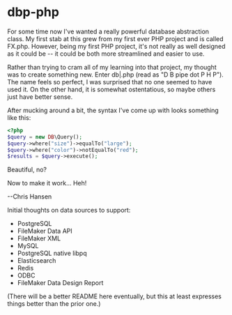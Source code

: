 # dbp-php

For some time now I've wanted a really powerful database abstraction class. My first stab at this grew from my first
ever PHP project and is called FX.php. However, being my first PHP project, it's not really as well designed as it
could be -- it could be both more streamlined and easier to use.

Rather than trying to cram all of my learning into that project, my thought was to create something new. Enter db|.php
(read as "D B pipe dot P H P"). The name feels so perfect, I was surprised that no one seemed to have used it. On the
other hand, it is somewhat ostentatious, so maybe others just have better sense.

After mucking around a bit, the syntax I've come up with looks something like this:
```php
<?php
$query = new DB\Query();
$query->where("size")->equalTo("large");
$query->where("color")->notEqualTo("red");
$results = $query->execute();
```
Beautiful, no?

Now to make it work... Heh!

--Chris Hansen

Initial thoughts on data sources to support:
- PostgreSQL
- FileMaker Data API
- FileMaker XML
- MySQL
- PostgreSQL native libpq
- Elasticsearch
- Redis
- ODBC
- FileMaker Data Design Report

(There will be a better README here eventually, but this at least expresses things better than the prior one.)
